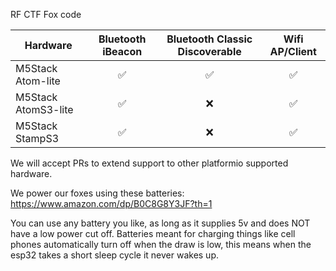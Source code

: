 RF CTF Fox code

|Hardware |Bluetooth iBeacon |Bluetooth Classic Discoverable |Wifi AP/Client |
|------------------- | :---------: | :------: | :---------------------------: |
|M5Stack Atom-lite |✅|✅|✅|
|M5Stack AtomS3-lite |✅|❌|✅|
|M5Stack StampS3 |✅|❌|✅|

We will accept PRs to extend support to other platformio supported hardware.

We power our foxes using these batteries:
https://www.amazon.com/dp/B0C8G8Y3JF?th=1

You can use any battery you like, as long as it supplies 5v and does NOT have a low power cut off.  Batteries meant for charging things like cell phones automatically turn off when the draw is low, this means when the esp32 takes a short sleep cycle it never wakes up.
